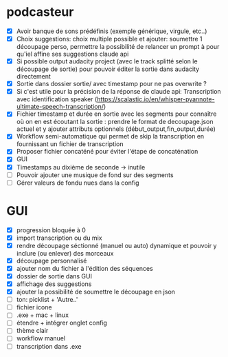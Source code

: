 # podcasteur
- [x] Avoir banque de sons prédéfinis (exemple générique, virgule, etc..)
- [x] Choix suggestions: choix multiple possible et ajouter: soumettre 1 découpage perso, permettre la possibilité de relancer un prompt à pour qu'iel affine ses suggestions claude api
- [x] Si possible output audacity project (avec le track splitté selon le découpage de sortie) pour pouvoir éditer la sortie dans audacity directement
- [x] Sortie dans dossier sortie/ avec timestamp pour ne pas overwrite ?
- [x] Si c'est utile pour la précision de la réponse de claude api: Transcription avec identification speaker (https://scalastic.io/en/whisper-pyannote-ultimate-speech-transcription/) 
- [x] Fichier timestamp et durée en sortie avec les segments pour connaître où on en est écoutant la sortie : prendre le format de decoupage.json actuel et y ajouter attributs optionnels (début_output,fin_output,durée)
- [x] Workflow semi-automatique qui permet de skip la transcription en fournissant un fichier de transcription
- [x] Proposer fichier concaténé pour éviter l'étape de concaténation
- [x] GUI
- [x] Timestamps au dixième de seconde -> inutile
- [ ] Pouvoir ajouter une musique de fond sur des segments
- [ ] Gérer valeurs de fondu nues dans la config

# GUI
- [x] progression bloquée à 0
- [x] import transcription ou du mix
- [x] rendre découpage séctionné (manuel ou auto) dynamique et pouvoir y inclure (ou enlever) des morceaux  
- [x] découpage personnalisé
- [x] ajouter nom du fichier à l'édition des séquences
- [x] dossier de sortie dans GUI
- [x] affichage des suggestions
- [x] ajouter la possibilité de soumettre le découpage en json
- [ ] ton: picklist + 'Autre..'
- [ ] fichier icone
- [ ] .exe + mac + linux
- [ ] étendre + intégrer onglet config
- [ ] thème clair
- [ ] workflow manuel
- [ ] transcription dans .exe